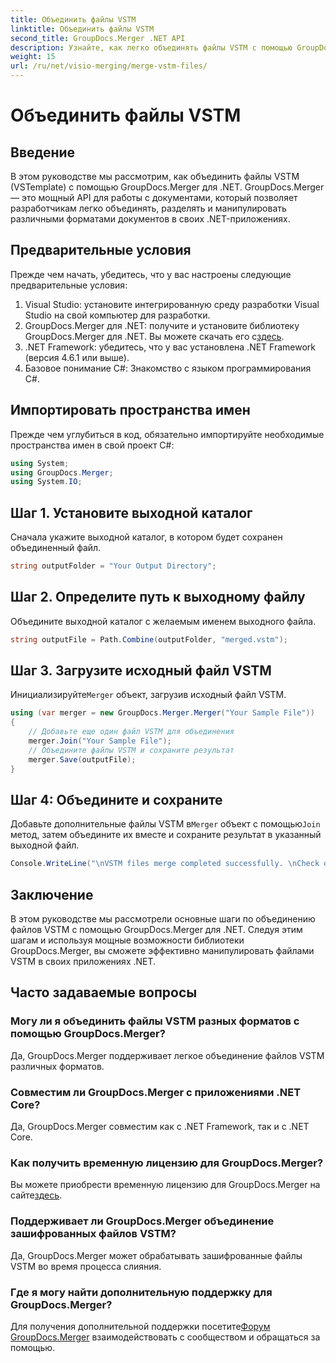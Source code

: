 ```yaml
---
title: Объединить файлы VSTM
linktitle: Объединить файлы VSTM
second_title: GroupDocs.Merger .NET API
description: Узнайте, как легко объединять файлы VSTM с помощью GroupDocs.Merger для .NET. Следуйте нашему пошаговому руководству и узнайте свои возможности манипулирования документами.
weight: 15
url: /ru/net/visio-merging/merge-vstm-files/
---
```


# Объединить файлы VSTM

## Введение
В этом руководстве мы рассмотрим, как объединить файлы VSTM (VSTemplate) с помощью GroupDocs.Merger для .NET. GroupDocs.Merger — это мощный API для работы с документами, который позволяет разработчикам легко объединять, разделять и манипулировать различными форматами документов в своих .NET-приложениях.
## Предварительные условия
Прежде чем начать, убедитесь, что у вас настроены следующие предварительные условия:
1. Visual Studio: установите интегрированную среду разработки Visual Studio на свой компьютер для разработки.
2.  GroupDocs.Merger для .NET: получите и установите библиотеку GroupDocs.Merger для .NET. Вы можете скачать его с[здесь](https://releases.groupdocs.com/merger/net/).
3. .NET Framework: убедитесь, что у вас установлена .NET Framework (версия 4.6.1 или выше).
4. Базовое понимание C#: Знакомство с языком программирования C#.

## Импортировать пространства имен
Прежде чем углубиться в код, обязательно импортируйте необходимые пространства имен в свой проект C#:
```csharp
using System; 
using GroupDocs.Merger;
using System.IO;
```
## Шаг 1. Установите выходной каталог
Сначала укажите выходной каталог, в котором будет сохранен объединенный файл.
```csharp
string outputFolder = "Your Output Directory";
```
## Шаг 2. Определите путь к выходному файлу
Объедините выходной каталог с желаемым именем выходного файла.
```csharp
string outputFile = Path.Combine(outputFolder, "merged.vstm");
```
## Шаг 3. Загрузите исходный файл VSTM
 Инициализируйте`Merger` объект, загрузив исходный файл VSTM.
```csharp
using (var merger = new GroupDocs.Merger.Merger("Your Sample File"))
{
    // Добавьте еще один файл VSTM для объединения
    merger.Join("Your Sample File");
    // Объедините файлы VSTM и сохраните результат
    merger.Save(outputFile);
}
```
## Шаг 4: Объедините и сохраните
Добавьте дополнительные файлы VSTM в`Merger` объект с помощью`Join` метод, затем объедините их вместе и сохраните результат в указанный выходной файл.
```csharp
Console.WriteLine("\nVSTM files merge completed successfully. \nCheck output in {0}", outputFolder);
```

## Заключение
В этом руководстве мы рассмотрели основные шаги по объединению файлов VSTM с помощью GroupDocs.Merger для .NET. Следуя этим шагам и используя мощные возможности библиотеки GroupDocs.Merger, вы сможете эффективно манипулировать файлами VSTM в своих приложениях .NET.

## Часто задаваемые вопросы
### Могу ли я объединить файлы VSTM разных форматов с помощью GroupDocs.Merger?
Да, GroupDocs.Merger поддерживает легкое объединение файлов VSTM различных форматов.
### Совместим ли GroupDocs.Merger с приложениями .NET Core?
Да, GroupDocs.Merger совместим как с .NET Framework, так и с .NET Core.
### Как получить временную лицензию для GroupDocs.Merger?
 Вы можете приобрести временную лицензию для GroupDocs.Merger на сайте[здесь](https://purchase.groupdocs.com/temporary-license/).
### Поддерживает ли GroupDocs.Merger объединение зашифрованных файлов VSTM?
Да, GroupDocs.Merger может обрабатывать зашифрованные файлы VSTM во время процесса слияния.
### Где я могу найти дополнительную поддержку для GroupDocs.Merger?
 Для получения дополнительной поддержки посетите[Форум GroupDocs.Merger](https://forum.groupdocs.com/c/merger/32) взаимодействовать с сообществом и обращаться за помощью.